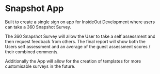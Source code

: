 # Snapshot App

Built to create a single sign on app for InsideOut Development where users can take a 360 Snapshot Survey.

The 360 Snapshot Survey will allow the User to take a self assessment and then request feedback from others. The final report will show both the Users self assessment and an average of the guest assessment scores / their combined comments.

Additionally the App will allow for the creation of templates for more customisable surveys in the future.
